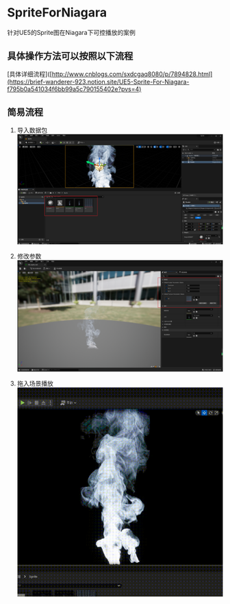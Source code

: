 # SpriteForNiagara
针对UE5的Sprite图在Niagara下可控播放的案例


## 具体操作方法可以按照以下流程  
[具体详细流程]([http://www.cnblogs.com/sxdcgaq8080/p/7894828.html](https://brief-wanderer-923.notion.site/UE5-Sprite-For-Niagara-f795b0a541034f6bb99a5c790155402e?pvs=4)  


## 简易流程  
1. 导入数据包  
![image](https://github.com/Hanleon/SpriteForNiagara/blob/main/1.png)  

2. 修改参数  
![image](https://github.com/Hanleon/SpriteForNiagara/blob/main/2.png)  

3. 拖入场景播放  
![image](https://github.com/Hanleon/SpriteForNiagara/blob/main/3.gif)  
